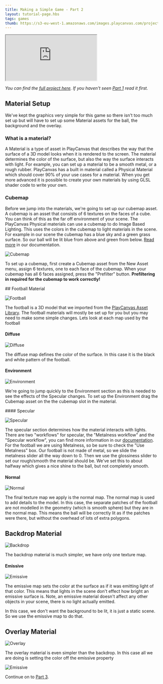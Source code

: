 ```yaml
---
title: Making a Simple Game - Part 2
layout: tutorial-page.hbs
tags: games
thumb: https://s3-eu-west-1.amazonaws.com/images.playcanvas.com/projects/12/406050/LIJTDO-image-75.jpg
---
```


<iframe src="https://playcanv.as/p/KH37bnOk/?overlay=false"></iframe>

*You can find the [full project here][16]. If you haven't seen [Part 1][1] read it first.*

## Material Setup

We've kept the graphics very simple for this game so there isn't too much set up but will have to set up some Material assets for the ball, the background and the overlay.

### What is a material?

A Material is a type of asset in PlayCanvas that describes the way that the surface of a 3D model looks when it is rendered to the screen. The material determines the color of the surface, but also the way the surface interacts with light. For example, you can set up a material to be a smooth metal, or a rough rubber. PlayCanvas has a built in material called a Physical Material which should cover 90% of your use cases for a material. When you get more advanced it is possible to create your own materials by using GLSL shader code to write your own.

### Cubemap

Before we jump into the materials, we're going to set up our cubemap asset. A cubemap is an asset that consists of 6 textures on the faces of a cube. You can think of this as the far off environment of your scene. The PlayCanvas Physical materials can use a cubemap to do Image Based Lighting. This uses the colors in the cubemap to light materials in the scene. For example in our scene the cubemap has a blue sky and a green grass surface. So our ball will be lit blue from above and green from below. [Read more][7] in our documentation.

![Cubemap][8]

To set up a cubemap, first create a Cubemap asset from the New Asset menu, assign 6 textures, one to each face of the cubemap. When your cubemap has all 6 faces assigned, press the "Prefilter" button. **Prefiltering in required for the cubemap to work correctly!**

## Football Material

![Football][3]

The football is a 3D model that we imported from the [PlayCanvas Asset Library][2]. The football materials will mostly be set up for you but you may need to make some simple changes. Lets look at each map used by the football

#### Diffuse

![Diffuse][4]

The diffuse map defines the color of the surface. In this case it is the black and white pattern of the football.

#### Environment

![Environment][9]

We're going to jump quickly to the Environment section as this is needed to see the effects of the Specular changes. To set up the Environment drag the Cubemap asset on the the cubemap slot in the material.

#### Specular

![Specular][5]

The specular section determines how the material interacts with lights. There are two "workflows" for specular, the "Metalness workflow" and the "Specular workflow", you can find more information in our [documentation][6]. For the football we are using Metalness, so be sure to check the "Use Metalness" box. Our football is not made of metal, so we slide the metalness slider all the way down to 0. Then we use the glossiness slider to set our rough/smooth the material should be. We've set this to about halfway which gives a nice shine to the ball, but not completely smooth.

#### Normal

![Normal][10]

The final texture map we apply is the normal map. The normal map is used to add details to the model. In this case, the separate patches of the football are not modelled in the geometry (which is smooth sphere) but they are in the normal map. This means the ball will be correctly lit as if the patches were there, but without the overhead of lots of extra polygons.

## Backdrop Material

![Backdrop][11]

The backdrop material is much simpler, we have only one texture map.

#### Emissive

![Emissive][12]

The emissive map sets the color at the surface as if it was emitting light of that color. This means that lights in the scene don't effect how bright an emissive surface is. Note, an emissive material doesn't affect any other objects in your scene, there is no light actually emitted.

In this case, we don't want the background to be lit, it is just a static scene. So we use the emissive map to do that.

## Overlay Material

![Overlay][13]

The overlay material is even simpler than the backdrop. In this case all we are doing is setting the color off the emissive property

![Emissive][14]

Continue on to [Part 3][15].

[1]: /tutorials/keepyup-part-one/
[2]: https://store.playcanvas.com/
[3]: /images/tutorials/beginner/keepyup-part-two/ball-material.jpg
[4]: /images/tutorials/beginner/keepyup-part-two/ball-diffuse.jpg
[5]: /images/tutorials/beginner/keepyup-part-two/ball-spec.jpg
[6]: /user-manual/graphics/physical-rendering/physical-materials/
[7]: /user-manual/assets/cubemaps/
[8]: /images/tutorials/beginner/keepyup-part-two/cubemap-preview.jpg
[9]: /images/tutorials/beginner/keepyup-part-two/ball-env.jpg
[10]: /images/tutorials/beginner/keepyup-part-two/ball-normal.jpg
[11]: /images/tutorials/beginner/keepyup-part-two/backdrop-material.jpg
[12]: /images/tutorials/beginner/keepyup-part-two/backdrop-emissive.jpg
[13]: /images/tutorials/beginner/keepyup-part-two/overlay-material.jpg
[14]: /images/tutorials/beginner/keepyup-part-two/overlay-emissive.jpg
[15]: /tutorials/keepyup-part-three/
[16]: https://playcanvas.com/project/406050
